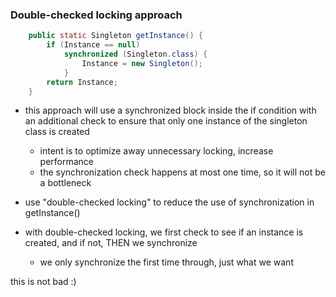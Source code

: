 ### Double-checked locking approach

```java
    public static Singleton getInstance() {
        if (Instance == null)
            synchronized (Singleton.class) {
                Instance = new Singleton();
            }
        return Instance;
    }
```

* this approach will use a synchronized block inside the if condition with an additional
  check to ensure that only one instance of the singleton class is created
    * intent is to optimize away unnecessary locking, increase performance
    * the synchronization check happens at most one time, so it will not be a bottleneck
* use "double-checked locking" to reduce the use of synchronization in getInstance()

* with double-checked locking, we first check to see if an instance is created, and if not,
  THEN we synchronize
    * we only synchronize the first time through, just what we want

this is not bad :)